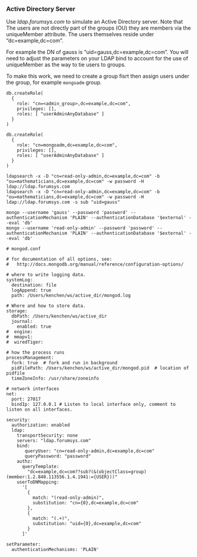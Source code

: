 ### Active Directory Server
Use *ldap.forumsys.com* to simulate an Active Directory server.  Note that The users are not directly part of the groups (OU) they are members via the uniqueMember attribute. The users themselves reside under “dc=example,dc=com”.

For example the DN of gauss is “uid=gauss,dc=example,dc=com”. You will need to adjust the parameters on your LDAP bind to account for the use of uniqueMember as the way to tie users to groups.

To make this work, we need to create a group fisrt then assign users under the group, for example `mongoadm` group.

```
db.createRole( 
  { 
    role: "cn=<admin_group>,dc=example,dc=com", 
    privileges: [], 
    roles: [ "userAdminAnyDatabase" ] 
  }
)

db.createRole( 
  { 
    role: "cn=mongoadm,dc=example,dc=com", 
    privileges: [], 
    roles: [ "userAdminAnyDatabase" ] 
  }
)
```

```
ldapsearch -x -D "cn=read-only-admin,dc=example,dc=com" -b "ou=mathematicians,dc=example,dc=com" -w password -H ldap://ldap.forumsys.com
ldapsearch -x -D "cn=read-only-admin,dc=example,dc=com" -b "ou=mathematicians,dc=example,dc=com" -w password -H ldap://ldap.forumsys.com -s sub "uid=gauss"
```

```
mongo --username 'gauss' --password 'password' --authenticationMechanism 'PLAIN' --authenticationDatabase '$external' --eval 'db'
mongo --username 'read-only-admin' --password 'password' --authenticationMechanism 'PLAIN' --authenticationDatabase '$external' --eval 'db'
```

```
# mongod.conf

# for documentation of all options, see:
#   http://docs.mongodb.org/manual/reference/configuration-options/

# where to write logging data.
systemLog:
  destination: file
  logAppend: true
  path: /Users/kenchen/ws/active_dir/mongod.log

# Where and how to store data.
storage:
  dbPath: /Users/kenchen/ws/active_dir
  journal:
    enabled: true
#  engine:
#  mmapv1:
#  wiredTiger:

# how the process runs
processManagement:
  fork: true  # fork and run in background
  pidFilePath: /Users/kenchen/ws/active_dir/mongod.pid  # location of pidfile
  timeZoneInfo: /usr/share/zoneinfo

# network interfaces
net:
  port: 27017
  bindIp: 127.0.0.1 # Listen to local interface only, comment to listen on all interfaces.

security:
  authorization: enabled
  ldap:
    transportSecurity: none
    servers: "ldap.forumsys.com"
    bind:
       queryUser: "cn=read-only-admin,dc=example,dc=com"
       queryPassword: "password"
    authz:
      queryTemplate:
        "dc=example,dc=com??sub?(&(objectClass=group)(member:1.2.840.113556.1.4.1941:={USER}))"
    userToDNMapping:
      '[
        {
          match: "(read-only-admin)",
          substitution: "cn={0},dc=example,dc=com"
        },
        {
          match: "(.+)",
          substitution: "uid={0},dc=example,dc=com"
        }
      ]'

setParameter:
  authenticationMechanisms: 'PLAIN'

```